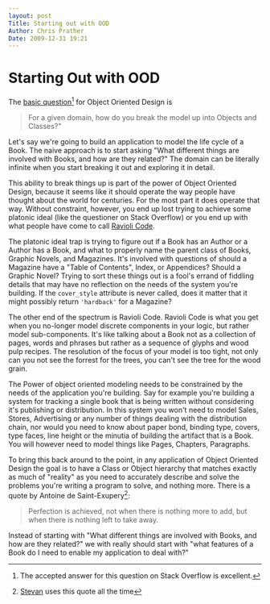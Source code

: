 ```yaml
---
layout: post
Title: Starting out with OOD
Author: Chris Prather
Date: 2009-12-31 19:21
---
```


# Starting Out with  OOD

The [basic question][1][^1] for Object Oriented Design is 

>   For a given domain, how do you break the model up into Objects and
>   Classes?"

Let's say we're going to build an application to model the life cycle of a Book. The naive approach is to start asking "What different things are involved with Books, and how are they related?" The domain can be literally infinite when you start breaking it out and exploring it in detail.

This ability to break things up is part of the power of Object Oriented Design, because it seems like it should operate the way people have thought about the world for centuries. For the most part it does operate that way.  Without constraint, however, you end up lost trying to achieve some platonic ideal (like the questioner on Stack Overflow) or you end up with what people have come to call [Ravioli Code][2].

The platonic ideal trap is trying to figure out if a Book has an Author or a Author has a Book, and what to properly name the parent class of Books, Graphic Novels, and Magazines. It's involved with questions of should a Magazine have a "Table of Contents", Index, or Appendices? Should a Graphic Novel? Trying to sort these things out  is a fool's errand of fiddling details that may have no reflection on the needs of the system you're building. If the `cover_style` attribute is never called, does it matter that it might possibly return `'hardback'` for a Magazine?

The other end of the spectrum is Ravioli Code. Ravioli Code is what you get when you no-longer model discrete components in your logic, but rather model sub-components. It's like talking about a Book not as a collection of pages, words and phrases but rather as a sequence of glyphs and wood pulp recipes. The resolution of the focus of your model is too tight, not only can you not see the forrest for the trees, you can't see the tree for the wood grain.

The Power of object oriented modeling needs to be constrained by the needs of the application you're building. Say for example you're building a system for tracking a single book that is being written without considering it's publishing or distribution. In this system you won't need to model Sales, Stores, Advertising or any number of things dealing with the distribution chain, nor would you need to know about paper bond, binding type, covers, type faces, line height or the minutia of building the artifact that is a Book. You will however need to model things like Pages, Chapters, Paragraphs.

To bring this back around to the point, in any application of Object Oriented Design the goal is to have a Class or Object hierarchy that matches exactly as much of "reality" as you need to accurately describe and solve the problems you're writing a program to solve, and nothing more. There is a quote by Antoine de Saint-Exupery[^2]:

>   Perfection is achieved, not when there is nothing more to add, but
>   when there is nothing left to take away.

Instead of starting with "What different things are involved with Books, and how are they related?" we with really should start with "what features of a Book do I need to enable my application to deal with?"


[^1]: The accepted answer for this question on Stack Overflow is excellent.

[^2]: [Stevan][3] uses this quote all the time

[1]: http://stackoverflow.com/questions/1078838/oop-choosing-objects
[2]: http://en.wikipedia.org/wiki/Ravioli_code#Ravioli_code
[3]: http://stevan-little.blogspot.com/
